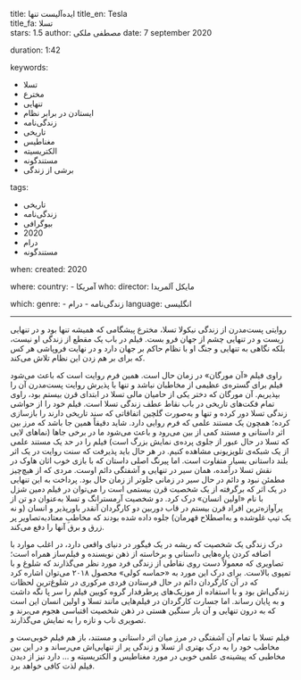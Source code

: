 
title: ایده‌آلیست تنها 
title_en: Tesla   
title_fa: تسلا  
stars: 1.5
author: مصطفی ملکی
date: 7 september 2020 

duration: 1:42

keywords:
  - تسلا
  - مخترع 
  - تنهایی
  - ایستادن در برابر نظام
  - زندگی‌نامه
  - تاریخی
  - مغناطیس
  - الکتریسیته
  - مستندگونه
  - برشی از زندگی 

tags:
  - تاریخی
  - زندگی‌نامه
  - بیوگرافی
  - 2020
  - درام
  - مستندگونه    

when:
  created: 2020

where:
  country:
    - آمریکا
who:
  director: مایکل آلمریدا 

which:
  genre:
    - زندگی‌نامه
    - درام
  language: انگلیسی

---

روایتی پست‌مدرن از زندگی نیکولا تسلا، مخترع پیشگامی که همیشه تنها بود و در تنهایی زیست و در تنهایی چشم از جهان فرو بست. فیلم در باب یک مقطع از زندگی او نیست، بلکه  نگاهی به تنهایی و جنگ او با نظام حاکم بر جهان دارد و در نهایت فروپاشی هر کس که برای بر هم زدن این نظام تلاش می‌کند. 

راوی فیلم «آن مورگان» در زمان حال است. همین فرم روایت است که باعث می‌شود فیلم برای گستره‌ی عظیمی از مخاطبان نباشد و تنها با پذیرش روایت پست‌مدرن آن را بپذیریم. آن مورگان که دختر یکی از حامیان مالی تسلا در ابتدای قرن بیستم بود، راوی تمام فکت‌های تاریخی در باب نقاط عطف زندگی تسلا است. فیلم خود را از حواشی زندگی تسلا دور کرده و تنها و به‌صورت گلچین اتفاقاتی که سند تاریخی دارند را بازسازی کرده؛ همچون یک مستند علمی که فرم روایی دارد. شاید دقیقاً همین جا باشد که مرز بین اثر داستانی و مستند کمی از بین می‌رود و باعث می‌شود ما در برخی جاها (نماهای لایی که تسلا در حال عبور از جلوی پرده‌ی نمایش بزرگ است) فیلم را در حد یک مستند علمی از یک شبکه‌ی تلویزیونی مشاهده کنیم. در هر حال باید پذیرفت که سنت روایت در یک اثر بلند داستانی بسیار متفاوت است. اما پیرنگ اصلی داستان که با بازی خوب اثان هاوک در نقش تسلا درآمده، همان سیر در تنهایی و آشفتگی دائم اوست. مردی که از هیچ‌چیز مطمئن نبود و دائم در حال سیر در زمانی جلوتر از زمان حال بود. پرداخت به این تنهایی در یک اثر که برگرفته از یک شخصیت قرن بیستمی است را می‌توان در فیلم دمین شزل با نام «اولین انسان» درک کرد. دو شخصیت آرمسترانگ و تسلا به‌عنوان دو تن از پرآوازه‌ترین افراد قرن بیستم در قاب دوربین دو کارگردان آنقدر باورپذیر و انسان (و نه یک تیپ غلوشده و به‌اصطلاح قهرمان) جلوه داده شده بودند که مخاطبِ معتاد‌به‌تصاویر پر زرق و برق آنها را دفع می‌کند. 

درک زندگی یک شخصیت که ریشه در یک فیگور در دنیای واقعی دارد، در اغلب موارد با اضافه کردن پاره‌هایی داستانی و برخاسته از ذهن نویسنده و فیلم‌ساز همراه است؛ تصاویری که معمولاً دست روی نقاطی از زندگی فرد مورد نظر می‌گذارند که شلوغ و با تمپوی بالاست. برای درک این مورد به «حماسه کولی» محصول ۲۰۱۸ می‌توان اشاره کرد که در آن کارگردان دائم در حال فرستادن فردی مرکوری در شلوغ‌ترین لحظات زندگی‌اش بود و با استفاده از موزیک‌های پرطرفدار گروه کویین فیلم را سر پا نگه داشت و به پایان رساند. اما جسارت کارگردان در فیلم‌هایی مانند تسلا و اولین انسان این است که به درون تنهایی و آن بار سنگین هستی در ذهن شخصیت اقتباسی هجوم می‌برند و تصویری ناب و تازه را به نمایش می‌گذارند. 

فیلم تسلا با تمام آن آشفتگی در مرز میان اثر داستانی و مستند، باز هم فیلم خوبی‌ست و مخاطب خود را به درک بهتری از تسلا و زندگی پر از تنهایی‌اش می‌رساند و در این بین مخاطبی که پیشینه‌ی علمی خوبی در مورد مغناطیس و الکتریسیته و ... دارد نیز از دیدن فیلم لذت کافی خواهد برد.